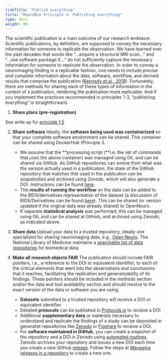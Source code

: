 ```yaml
---
linkTitle: "Publish everything"
title: "ReproNim Principle 4: Publishing everything"
type: docs
weight: 80
---
```


The scientific publication is a main outcome of our research endeavor. Scientific publications, by definition, are supposed to convey the necessary information for someone to replicate the observation. We have learned over the past decades that words like “...acquire a structural MRI scan…” and “...use software package X…” do not sufficiently capture the necessary information for someone to replicate the observation. In order to convey a neuroimaging finding in a replicable fashion, one needs to include *precise and complete* information about the data, software, workflow, and derived results that comprise the publication ([Kennedy et al., 2019](https://pubmed.ncbi.nlm.nih.gov/30792636/)). Fortunately, there are methods for sharing each of these types of information in the context of a publication, rendering the publication more replicable.  And if you implement the practices recommended in principles 1-3, “publishing everything” is straightforward.

1. **Share plans (pre-registration)**

See write up for [principle 1.5](/about/principles/planning/)

2. **Share software**
   Ideally, the **software being used was containerized** so that your complete software environment can be shared. This container can be shared using DockerHub (Principle 3\.
    * We assume that the **processing script (**i.e. the set of commands that uses the above container) was managed using Git, and can be shared via  GitHub. As GitHub repositories can evolve from what was the version actually used in a publication, the state of the GitHub repository that matches that used in the publication can be snapshotted and archived using Zenodo, which will also generate a DOI. Instructions can be found [here](https://docs.github.com/en/repositories/archiving-a-github-repository/referencing-and-citing-content).
    * The **results of running the workflow** on the data can be added to the BIDS/derivatives representation of the dataset (a discussion of BIDS/Derivatives can be found [here](https://bids-specification.readthedocs.io/en/stable/derivatives/introduction.html)). This can be shared (or version updated if the original data was already shared) to OpenNeuro.
    * If separate **statistical analysis** was performed, this can be managed using Git, and can be shared at GitHub, and archived using Zenodo, as indicated above.

3. **Share data**
   Upload your data to a trusted repository, ideally one specialized for sharing neuroimaging data, e.g., [Open Neuro](https://openneuro.org/).  The National Library of Medicine maintains a [searchable list of data repositories](https://www.nlm.nih.gov/NIHbmic/domain_specific_repositories.html) for biomedical data.

4. **Make all research objects FAIR**
   The publication should include FAIR pointers, i.e., a reference to the DOI or equivalent identifier,  to each of the critical elements that went into the observations and conclusions that it reaches, facilitating the replication and generalizability of its findings. These pointers should be included in the methods section and/or the data and tool availability section and should resolve to the exact version of the data or software you are using.
    * **Datasets** submitted to a trusted repository will receive a DOI or equivalent identifier.
    * Detailed **protocols** can be published in [Protocols.io](http://Protocols.io) to receive a DOI
    * Additional **supplementary data** or materials necessary to understand and replicate the findings of a study can be deposited in generalist repositories like [Zenodo](https://zenodo.org/) or [Figshare](http://figshare.org/) to receive a DOI.
    * For **software maintained in GitHub**, you can create a snapshot of the repository and a DOI in Zenodo using [automated routines](https://docs.github.com/en/repositories/archiving-a-github-repository/referencing-and-citing-content).  Zenodo archives your repository and issues a new DOI each time you create a new GitHub [release](https://docs.github.com/en/repositories/releasing-projects-on-github/about-releases). Follow the steps at [Managing releases in a repository](https://docs.github.com/en/repositories/releasing-projects-on-github/managing-releases-in-a-repository) to create a new one.
